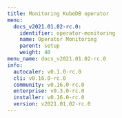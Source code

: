 ```yaml
---
title: Monitoring KubeDB operator
menu:
  docs_v2021.01.02-rc.0:
    identifier: operator-monitoring
    name: Operator Monitoring
    parent: setup
    weight: 40
menu_name: docs_v2021.01.02-rc.0
info:
  autocaler: v0.1.0-rc.0
  cli: v0.16.0-rc.0
  community: v0.16.0-rc.0
  enterprise: v0.3.0-rc.0
  installer: v0.16.0-rc.0
  version: v2021.01.02-rc.0
---
```


